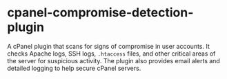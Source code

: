 # cpanel-compromise-detection-plugin
A cPanel plugin that scans for signs of compromise in user accounts. It checks Apache logs, SSH logs, `.htaccess` files, and other critical areas of the server for suspicious activity. The plugin also provides email alerts and detailed logging to help secure cPanel servers.
